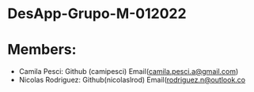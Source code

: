 # DesApp-Grupo-M-012022

# Members:
  - Camila Pesci: Github (camipesci) Email(camila.pesci.a@gmail.com)
  - Nicolas Rodriguez: Github(nicolaslrod) Email(rodriguez.n@outlook.co
